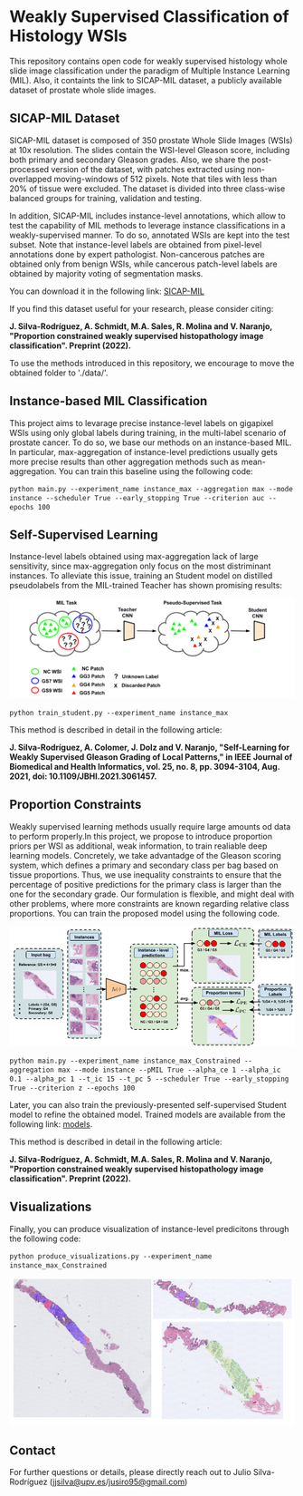 # Weakly Supervised Classification of Histology WSIs 
This repository contains open code for weakly supervised histology whole slide image classification under the paradigm of Multiple Instance Learning (MIL). Also, it containts the link to SICAP-MIL dataset, a publicly available dataset of prostate whole slide images.

## SICAP-MIL Dataset

SICAP-MIL dataset is composed of 350 prostate Whole Slide Images (WSIs) at 10x resolution. The slides contain the WSI-level Gleason score, including both primary and secondary Gleason grades. Also, we share the post-processed version of the dataset, with patches extracted using non-overlapped moving-windows of 512 pixels. Note that tiles with less than 20% of tissue were excluded. The dataset is divided into three class-wise balanced groups for training, validation and testing.

In addition, SICAP-MIL includes instance-level annotations, which allow to test the capability of MIL methods to leverage instance classifications in a weakly-supervised manner. To do so, annotated WSIs are kept into the test subset. Note that instance-level labels are obtained from pixel-level annotations done by expert pathologist. Non-cancerous patches are obtained only from benign WSIs, while cancerous patch-level labels are obtained by majority voting of segmentation masks.

You can download it in the following link: [SICAP-MIL](https://cvblab.synology.me/PublicDatabases/SICAP_MIL.zip)

If you find this dataset useful for your research, please consider citing:

**J. Silva-Rodríguez, A. Schmidt, M.A. Sales, R. Molina and V. Naranjo, "Proportion constrained weakly supervised histopathology image classification". Preprint (2022).**

To use the methods introduced in this repository, we encourage to move the obtained folder to './data/'. 

## Instance-based MIL Classification

This project aims to levarage precise instance-level labels on gigapixel WSIs using only global labels during training, in the multi-label scenario of prostate cancer. To do so, we base our methods on an instance-based MIL. In particular, max-aggregation of instance-level predictions usually gets more precise results than other aggregation methods such as mean-aggregation. You can train this baseline using the following code:

```
python main.py --experiment_name instance_max --aggregation max --mode instance --scheduler True --early_stopping True --criterion auc --epochs 100
```

## Self-Supervised Learning

Instance-level labels obtained using max-aggregation lack of large sensitivity, since max-aggregation only focus on the most distriminant instances. To alleviate this issue, training an Student model on distilled pseudolabels from the MIL-trained Teacher has shown promising results:

![ssl](https://github.com/jusiro/mil_histology/blob/main/images/student_method.png)

```
python train_student.py --experiment_name instance_max
```

This method is described in detail in the following article:

**J. Silva-Rodríguez, A. Colomer, J. Dolz and V. Naranjo, "Self-Learning for Weakly Supervised Gleason Grading of Local Patterns," in IEEE Journal of Biomedical and Health Informatics, vol. 25, no. 8, pp. 3094-3104, Aug. 2021, doi: 10.1109/JBHI.2021.3061457.**

## Proportion Constraints
Weakly supervised learning methods usually require large amounts od data to perform properly.In this project, we propose to introduce proportion priors per WSI as additional, weak information, to train realiable deep learning models. Concretely, we take advantadge of the Gleason scoring system, which defines a primary and secondary class per bag based on tissue proportions. Thus, we use inequality constraints to ensure that the percentage of positive predictions for the primary class is larger than the one for the secondary grade. Our formulation is flexible, and might deal with other problems, where more constraints are known regarding relative class proportions. You can train the proposed model using the following code.

![pc](https://github.com/jusiro/mil_histology/blob/main/images/proportion_method.png)

```
python main.py --experiment_name instance_max_Constrained --aggregation max --mode instance --pMIL True --alpha_ce 1 --alpha_ic 0.1 --alpha_pc 1 --t_ic 15 --t_pc 5 --scheduler True --early_stopping True --criterion z --epochs 100
```

Later, you can also train the previously-presented self-supervised Student model to refine the obtained model. Trained models are available from the following link: [models](https://cvblab.synology.me/PublicDatabases/SICAP_MIL_models.zip).

This method is described in detail in the following article:

**J. Silva-Rodríguez, A. Schmidt, M.A. Sales, R. Molina and V. Naranjo, "Proportion constrained weakly supervised histopathology image classification". Preprint (2022).**

## Visualizations

Finally, you can produce visualization of instance-level predicitons through the following code:

```
python produce_visualizations.py --experiment_name instance_max_Constrained
```
![visualizations](https://github.com/jusiro/mil_histology/blob/main/images/visualzations.png)

## Contact
For further questions or details, please directly reach out to Julio Silva-Rodríguez
(jjsilva@upv.es/jusiro95@gmail.com)
